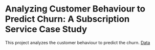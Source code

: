 # Analyzing Customer Behaviour to Predict Churn: A Subscription Service Case Study

This project analyzes the customer behaviour to predict the churn.
[Data](https://www.kaggle.com/datasets/safrin03/predictive-analytics-for-customer-churn-dataset/data)
